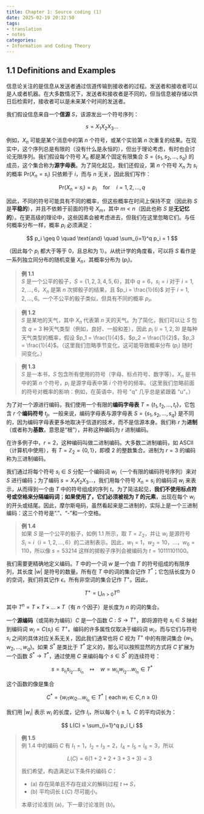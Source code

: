 ```yaml
---
title: Chapter 1: Source coding (1)
date: 2025-02-19 20:32:50
tags:
- translation
- notes
categories:
- Information and Coding Theory
---
```


## 1.1 Definitions and Examples

信息论关注的是信息从发送者通过信道传输到接收者的过程。发送者和接收者可以是人或者机器。在大多数情况下，发送者和接收者是不同的，但当信息被存储以供日后检索时，接收者可以是未来某个时间的发送者。

我们假设信息来自一个**信源** $S$，该源发出一个符号序列：

$$
s = X_1 X_2 X_3 \dots
$$

例如，$X_n$ 可能是某个消息中的第 $n$ 个符号，或某个实验第 $n$ 次重复的结果。在现实中，这个序列总是有限的（没有什么是永恒的），但出于理论考虑，有时也会讨论无限序列。我们假设每个符号 $X_n$ 都是某个固定有限集合 $S = \{s_1, s_2, \dots, s_q\}$ 的成员，这个集合称为**源字母表**。为了简化起见，我们还假设，第 $n$ 个符号 $X_n$ 为 $s_i$ 的概率 $\text{Pr}(X_n = s_i)$ 只依赖于 $i$，而与 $n$ 无关，因此我们写作：

$$
\text{Pr}(X_n = s_i) = p_i \quad \text{for} \quad i = 1, 2, \dots, q
$$

因此，不同的符号可能具有不同的概率，但这些概率在时间上保持不变（因此称 $S$ 是**平稳的**），并且不依赖于前面的符号 $X_m$，其中 $m < n$（因此也称 $S$ 是**无记忆的**）。在更高级的理论中，这些因素会被考虑进去，但我们在这里忽略它们。与任何概率分布一样，概率 $p_i$ 必须满足：

$$
p_i \geq 0 \quad \text{and} \quad \sum_{i=1}^q p_i = 1
$$

（因此每个 $p_i$ 都大于等于 0，且总和为 1）。从统计学的角度看，可以将 $S$ 看作是一系列独立同分布的随机变量 $X_n$，其概率分布为 $(p_i)$。

> **例 1.1**  
> $S$ 是一个公平的骰子，$S = \{1, 2, 3, 4, 5, 6\}$，其中 $q = 6$，$s_i = i$ 对于 $i = 1, 2, \dots, 6$，$X_n$ 是第 $n$ 次掷骰子的结果，且 $p_i = \frac{1}{6}$ 对于 $i = 1, 2, \dots, 6$。一个不公平的骰子类似，但具有不同的概率 $p_i$。

> **例 1.2**  
> $S$ 是某地的天气，其中 $X_n$ 代表第 $n$ 天的天气。为了简化，我们可以让 $S$ 包含 $q = 3$ 种天气类型（例如，良好、一般和差），因此 $p_i$ ($i = 1, 2, 3$) 是每种天气类型的概率，假设 $p_1 = \frac{1}{4}$，$p_2 = \frac{1}{2}$，$p_3 = \frac{1}{4}$。（这里我们忽略季节变化，这可能导致概率分布 $(p_i)$ 随时间变化。）

> **例 1.3**  
> $S$ 是一本书，$S$ 包含所有使用的符号（字母、标点符号、数字等）。$X_n$ 是书中的第 $n$ 个符号，$p_i$ 是源字母表中第 $i$ 个符号的频率。（这里我们忽略前面的符号对概率的影响：例如，在英语中，符号 "q" 几乎总是紧跟着 "u"。）

为了对一个源进行编码，我们使用一个有限的**编码字母表** $T = \{t_1, t_2, \dots, t_r\}$，它包含 $r$ 个**编码符号** $t_j$。一般来说，编码字母表与源字母表 $S = \{s_1, s_2, \dots, s_q\}$ 是不同的，因为编码字母表更多地取决于信道的技术，而不是信源本身。我们称 $r$ 为**进制**（或者称为**基数**，意思是“根”），并称这种编码为 $r$ 进制编码。

在许多例子中，$r = 2$，这种编码叫做二进制编码。大多数二进制编码，如 ASCII（计算机中使用），有 $T = \mathbb{Z}_2 = \{0, 1\}$，即模 2 的整数集合。进制为 $r = 3$ 的编码称为三进制编码。

我们通过将每个符号 $s_i \in S$ 分配一个编码词 $w_i$（一个有限的编码符号序列）来对 $S$ 进行编码；为了编码 $s = X_1 X_2 X_3 \dots$，我们用每个符号 $X_n = s_i$ 的编码词 $w_i$ 来表示，从而得到一个由 $T$ 中的符号组成的序列 $t$。为了简洁起见，**我们不使用标点符号或空格来分隔编码词**；**如果使用了，它们必须被视为 $T$ 的元素**，出现在每个 $w_i$ 的开头或结尾。因此，摩尔斯电码，虽然看起来是二进制的，实际上是一个三进制编码：这三个符号是“.”、“-”和一个空格。

> **例 1.4**  
> 如果 $S$ 是一个公平的骰子，如例 1.1 所示，取 $T = \mathbb{Z}_2$，并让 $w_i$ 是源符号 $S_i = i$（$i = 1, 2, \dots, 6$）的二进制表示。因此，$w_1 = 1$，$w_2 = 10$，...，$w_6 = 110$，所以像 $s = 53214$ 这样的掷骰子序列会被编码为 $t = 10111101100$。

我们需要更精确地定义编码。$T$ 中的一个词 $w$ 是一个由 $T$ 的符号组成的有限序列，其长度 $|w|$ 是符号的数量。所有在 $T$ 中的词的集合记作 $T^*$；它包括长度为 0 的空词，我们将其记作 $\epsilon$。所有非空词的集合记作 $T^+$。因此，

$$
T^+ = \bigcup_{n > 0} T^n
$$

其中 $T^n = T \times T \times \dots \times T$（有 $n$ 个因子）是长度为 $n$ 的词的集合。

一个**源编码**（或简称为编码）$C$ 是一个函数 $C: S \to T^+$，即将源符号 $s_i \in S$ 映射到编码词 $w_i = C(s_i) \in T^+$。编码的许多属性仅取决于编码词 $w_i$，而与它们与符号 $s_i$ 之间的具体对应关系无关，因此我们通常也将 $C$ 视为 $T^+$ 中的有限词集合 $\{w_1, w_2, \dots, w_q\}$。如果 $S^*$ 是类比于 $T^*$ 定义的，那么可以按照显然的方式将 $C$ 扩展为一个函数 $S^* \to T^*$，通过使用 $C$ 来编码每个 $s \in S^*$ 的连续符号：

$$
s = s_{i_1} s_{i_2} \dots s_{i_n} \quad \mapsto \quad w = w_{i_1} w_{i_2} \dots w_{i_n} \in T^*
$$

这个函数的像是集合

$$
C^* = \{w_{i1} w_{i2} \dots w_{i_n} \in T^* \mid \text{each} \, w_i \in C, n \geq 0 \}
$$

我们用 $|w_i|$ 表示 $w_i$ 的长度，记作 $l_i$，所以每个 $l_i \geq 1$。$C$ 的平均词长为：

$$
L(C) = \sum_{i=1}^q p_i l_i
$$

> **例 1.5**  
> 例 1.4 中的编码 $C$ 有 $I_1 = 1$，$I_2 = I_3 = 2$，$I_4 = I_5 = I_6 = 3$，所以
>
> $$
> L(C) = 6(1 + 2 + 2 + 3 + 3 + 3) = 3
> $$
> 
> 我们希望，构造满足以下条件的编码 $C$：
> - (a) 存在简单且不存在歧义的解码过程 $t \mapsto S$，
> - (b) 平均词长 $L(C)$ 尽可能小。
>
> 本章讨论准则 (a)，下一章讨论准则 (b)。





